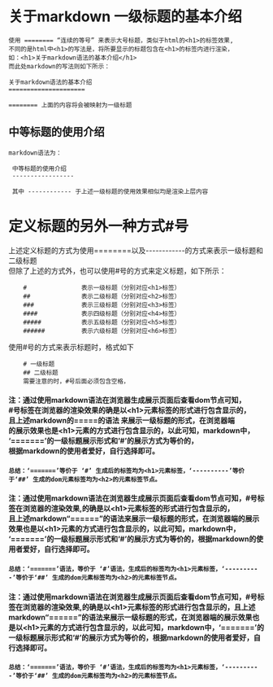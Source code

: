 关于markdown 一级标题的基本介绍
=====================
    使用 ======== “连续的等号” 来表示大号标题，类似于html的<h1>的标签效果,
    不同的是html中<h1>的写法是，将所要显示的标题包含在<h1>的标签内进行渲染，
    如：<h1>关于markdown语法的基本介绍</h1>
    而此处markdown的写法则如下所示： 
     
    关于markdown语法的基本介绍
    =====================
     
    ======== 上面的内容将会被映射为一级标题
中等标题的使用介绍
-----------------
    markdown语法为：
     
     中等标题的使用介绍
     -----------------
      
     其中 ------------ 于上述一级标题的使用效果相似均是渲染上层内容
# 定义标题的另外一种方式#号
上述定义标题的方式为使用========以及------------的方式来表示一级标题和二级标题
<br/> 但除了上述的方式外，也可以使用#号的方式来定义标题，如下所示：

        #               表示一级标题（分别对应<h1>标签）
        ##              表示二级标题（分别对应<h2>标签）
        ###             表示三级标题（分别对应<h3>标签）
        ####            表示四级标题（分别对应<h4>标签）
        #####           表示五级标题（分别对应<h5>标签）
        ######          表示六级标题（分别对应<h6>标签）
使用#号的方式来表示标题时，格式如下

        # 一级标题
        ## 二级标题
        需要注意的时，#号后面必须包含空格，
#### 注：通过使用markdown语法在浏览器生成展示页面后查看dom节点可知，<br/>#号标签在浏览器的渲染效果的确是以\<h1>元素标签的形式进行包含显示的，<br/>且上述markdown的=====的语法 来展示一级标题的形式，在浏览器端<br/>的展示效果也是\<h1>元素的方式进行包含显示的，以此可知，markdown中，<br/>‘=======’的一级标题展示形式和‘#’的展示方式为等价的，<br/>根据markdown的使用者爱好，自行选择即可。
#### `总结：‘=======’等价于 ‘#’ 生成后的标签均为<h1>元素标签，‘----------’等价于‘##’ 生成的dom元素标签均为<h2>的元素标签节点。`

#### 注：通过使用markdown语法在浏览器生成展示页面后查看dom节点可知，#号标签在浏览器的渲染效果,的确是以\<h1>元素标签的形式进行包含显示的，<br/>且上述markdown“======”的语法来展示一级标题的形式，在浏览器端的展示效果也是以\<h1>元素的方式进行包含显示的，以此可知，markdown中，<br/>‘=======’的一级标题展示形式和‘#’的展示方式为等价的，根据markdown的使用者爱好，自行选择即可。
#### `总结：‘=======’语法，等价于 ‘#’语法，生成后的标签均为<h1>元素标签，‘----------’等价于‘##’ 生成的dom元素标签均为<h2>的元素标签节点。`



#### 注：通过使用markdown语法在浏览器生成展示页面后查看dom节点可知，#号标签在浏览器的渲染效果,的确是以\<h1>元素标签的形式进行包含显示的，且上述markdown“======”的语法来展示一级标题的形式，在浏览器端的展示效果也是以\<h1>元素的方式进行包含显示的，以此可知，markdown中，‘=======’的一级标题展示形式和‘#’的展示方式为等价的，根据markdown的使用者爱好，自行选择即可。
#### `总结：‘=======’语法，等价于 ‘#’语法，生成后的标签均为<h1>元素标签，‘----------’等价于‘##’ 生成的dom元素标签均为<h2>的元素标签节点。`
